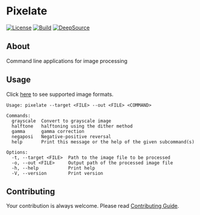 # Pixelate

[![License](https://img.shields.io/github/license/rmuraix/pixelate)](./LICENSE)
[![Build](https://github.com/rmuraix/pixelate/actions/workflows/build.yml/badge.svg)](https://github.com/rmuraix/pixelate/actions/workflows/build.yml)
[![DeepSource](https://app.deepsource.com/gh/rmuraix/pixelate.svg/?label=active+issues&token=q-nr7qZ1BorKK50kZt8nwRt-)](https://app.deepsource.com/gh/rmuraix/pixelate/?ref=repository-badge)

## About

Command line applications for image processing

## Usage

Click [here](https://github.com/image-rs/image#supported-image-formats) to see supported image formats.

```shell
Usage: pixelate --target <FILE> --out <FILE> <COMMAND>

Commands:
  grayscale  Convert to grayscale image
  halftone   halftoning using the dither method
  gamma      gamma correction
  negaposi   Negative-positive reversal
  help       Print this message or the help of the given subcommand(s)

Options:
  -t, --target <FILE>  Path to the image file to be processed
  -o, --out <FILE>     Output path of the processed image file
  -h, --help           Print help
  -V, --version        Print version
```

## Contributing

Your contribution is always welcome. Please read [Contributing Guide](.github/CONTRIBUTING.md).
